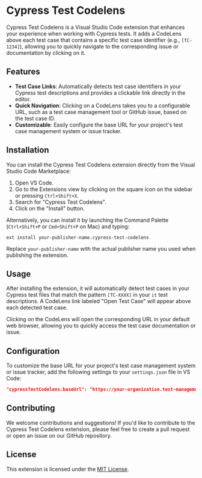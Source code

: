 # Cypress Test Codelens

Cypress Test Codelens is a Visual Studio Code extension that enhances your experience when working with Cypress tests. It adds a CodeLens above each test case that contains a specific test case identifier (e.g., `[TC-1234]`), allowing you to quickly navigate to the corresponding issue or documentation by clicking on it.

## Features

- **Test Case Links**: Automatically detects test case identifiers in your Cypress test descriptions and provides a clickable link directly in the editor.
- **Quick Navigation**: Clicking on a CodeLens takes you to a configurable URL, such as a test case management tool or GitHub issue, based on the test case ID.
- **Customizable**: Easily configure the base URL for your project's test case management system or issue tracker.

## Installation

You can install the Cypress Test Codelens extension directly from the Visual Studio Code Marketplace:

1. Open VS Code.
2. Go to the Extensions view by clicking on the square icon on the sidebar or pressing `Ctrl+Shift+X`.
3. Search for "Cypress Test Codelens".
4. Click on the "Install" button.

Alternatively, you can install it by launching the Command Palette (`Ctrl+Shift+P` or `Cmd+Shift+P` on Mac) and typing:

```
ext install your-publisher-name.cypress-test-codelens
```

Replace `your-publisher-name` with the actual publisher name you used when publishing the extension.

## Usage

After installing the extension, it will automatically detect test cases in your Cypress test files that match the pattern `[TC-XXXX]` in your `it` test descriptions. A CodeLens link labeled "Open Test Case" will appear above each detected test case.

Clicking on the CodeLens will open the corresponding URL in your default web browser, allowing you to quickly access the test case documentation or issue.

## Configuration

To customize the base URL for your project's test case management system or issue tracker, add the following settings to your `settings.json` file in VS Code:

```json
"cypressTestCodelens.baseUrl": "https://your-organization.test-management.com/issues/"
```
## Contributing

We welcome contributions and suggestions! If you'd like to contribute to the Cypress Test Codelens extension, please feel free to create a pull request or open an issue on our GitHub repository.

## License

This extension is licensed under the [MIT License](LICENSE).

